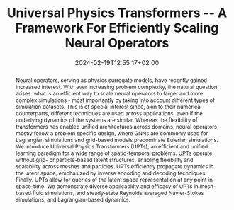 ---
# Documentation: https://wowchemy.com/docs/managing-content/

title: Universal Physics Transformers -- A Framework For Efficiently Scaling Neural Operators
subtitle: ''
summary: 'We introduce Universal Physics Transformers (UPTs), an efficient and unified learning paradigm for a wide range of spatio-temporal problems. UPTs operate without grid- or particle-based latent structures, enabling flexibility and scalability across meshes and particles.'
authors:
- Benedikt Alkin 
- Andreas Fürst
- Simon Schmid
- Lukas Gruber
- Markus Holzleitner
- Johannes Brandstetter
tags: ['Partial Differential Equations', 'AI4Science', 'Neural Surrogates', 'Neural Operators', 'Learn2Simulate', 'Deep Learning']
categories: ['Learn2Simulate']
date: 2024-02-19T12:55:17+02:00
lastmod: 2024-02-19T12:55:17+02:00
featured: false
draft: false

# Featured image
# To use, add an image named `featured.jpg/png` to your page's folder.
# Focal points: Smart, Center, TopLeft, Top, TopRight, Left, Right, BottomLeft, Bottom, BottomRight.
image:
  caption: 'Universal Physics Transformers'
  focal_point: 'TopRight'
  preview_only: false

# Projects (optional).
#   Associate this post with one or more of your projects.
#   Simply enter your project's folder or file name without extension.
#   E.g. `projects = ["internal-project"]` references `content/project/deep-learning/index.md`.
#   Otherwise, set `projects = []`.
projects: []
publishDate: '2022-02-07T12:55:17+02:00'
publication_types:
- '1'
abstract: 'Neural operators, serving as physics surrogate models, have recently gained increased interest. With ever increasing problem complexity, the natural question arises: what is an efficient way to scale neural operators to larger and more complex simulations - most importantly by taking into account different types of simulation datasets. This is of special interest since, akin to their numerical counterparts, different techniques are used across applications, even if the underlying dynamics of the systems are similar. Whereas the flexibility of transformers has enabled unified architectures across domains, neural operators mostly follow a problem specific design, where GNNs are commonly used for Lagrangian simulations and grid-based models predominate Eulerian simulations. We introduce Universal Physics Transformers (UPTs), an efficient and unified learning paradigm for a wide range of spatio-temporal problems. UPTs operate without grid- or particle-based latent structures, enabling flexibility and scalability across meshes and particles. UPTs efficiently propagate dynamics in the latent space, emphasized by inverse encoding and decoding techniques. Finally, UPTs allow for queries of the latent space representation at any point in space-time. We demonstrate diverse applicability and efficacy of UPTs in mesh-based fluid simulations, and steady-state Reynolds averaged Navier-Stokes simulations, and Lagrangian-based dynamics.'
publication: 'Preprint'
url_pdf: https://arxiv.org/abs/2402.12365
url_code: https://github.com/ml-jku/UPT
url_project: https://ml-jku.github.io/UPT/
---